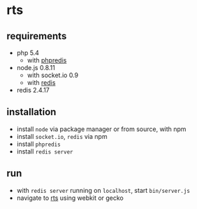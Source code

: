 rts
===

requirements
------------
- php 5.4
  - with [phpredis](https://github.com/nicolasff/phpredis)
- node.js 0.8.11
  - with socket.io 0.9
  - with [redis](https://github.com/mranney/node_redis)
- redis 2.4.17

installation
------------
- install `node` via package manager or from source, with npm
- install `socket.io`, `redis` via npm
- install `phpredis`
- install `redis server`

run
---
- with `redis server` running on `localhost`, start `bin/server.js`
- navigate to [rts](http://localhost/rts/) using webkit or gecko
